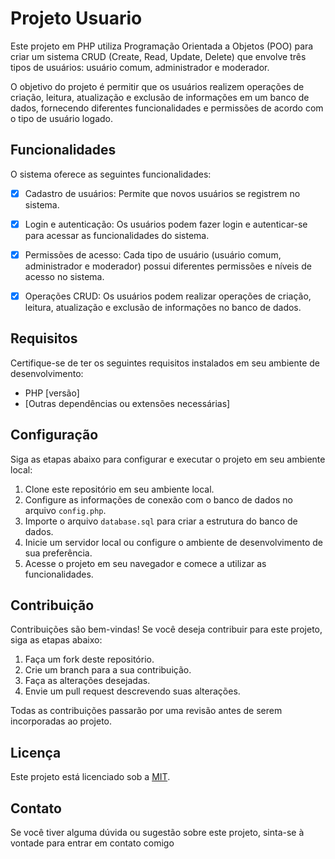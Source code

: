 # Projeto Usuario

Este projeto em PHP utiliza Programação Orientada a Objetos (POO) para criar um sistema CRUD (Create, Read, Update, Delete) que envolve três tipos de usuários: usuário comum, administrador e moderador.

O objetivo do projeto é permitir que os usuários realizem operações de criação, leitura, atualização e exclusão de informações em um banco de dados, fornecendo diferentes funcionalidades e permissões de acordo com o tipo de usuário logado.

## Funcionalidades

O sistema oferece as seguintes funcionalidades:

- [x] Cadastro de usuários: Permite que novos usuários se registrem no sistema.

- [x] Login e autenticação: Os usuários podem fazer login e autenticar-se para acessar as funcionalidades do sistema.

- [x] Permissões de acesso: Cada tipo de usuário (usuário comum, administrador e moderador) possui diferentes permissões e níveis de acesso no sistema.

- [x] Operações CRUD: Os usuários podem realizar operações de criação, leitura, atualização e exclusão de informações no banco de dados.

## Requisitos

Certifique-se de ter os seguintes requisitos instalados em seu ambiente de desenvolvimento:

- PHP [versão]
- [Outras dependências ou extensões necessárias]

## Configuração

Siga as etapas abaixo para configurar e executar o projeto em seu ambiente local:

1. Clone este repositório em seu ambiente local.
2. Configure as informações de conexão com o banco de dados no arquivo `config.php`.
3. Importe o arquivo `database.sql` para criar a estrutura do banco de dados.
4. Inicie um servidor local ou configure o ambiente de desenvolvimento de sua preferência.
5. Acesse o projeto em seu navegador e comece a utilizar as funcionalidades.

## Contribuição

Contribuições são bem-vindas! Se você deseja contribuir para este projeto, siga as etapas abaixo:

1. Faça um fork deste repositório.
2. Crie um branch para a sua contribuição.
3. Faça as alterações desejadas.
4. Envie um pull request descrevendo suas alterações.

Todas as contribuições passarão por uma revisão antes de serem incorporadas ao projeto.

## Licença

Este projeto está licenciado sob a [MIT](LICENSE).

## Contato

Se você tiver alguma dúvida ou sugestão sobre este projeto, sinta-se à vontade para entrar em contato comigo
